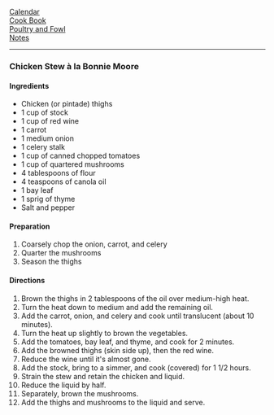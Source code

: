 [Calendar](https://github.com/vmsmith/EDT/blob/master/calendar.md)    
[Cook Book](https://github.com/vmsmith/CookBook/blob/master/README.md)   
[Poultry and Fowl](https://github.com/vmsmith/CookBook/blob/master/poultry_fowl.md)    
[Notes](https://github.com/vmsmith/CookBook/blob/master/notes.md)    

-----    

### Chicken Stew à la Bonnie Moore    

#### Ingredients   
* Chicken (or pintade) thighs
* 1 cup of stock
* 1 cup of red wine
* 1 carrot
* 1 medium onion
* 1 celery stalk
* 1 cup of canned chopped tomatoes
* 1 cup of quartered mushrooms
* 4 tablespoons of flour
* 4 teaspoons of canola oil
* 1 bay leaf
* 1 sprig of thyme
* Salt and pepper    

#### Preparation    
1. Coarsely chop the onion, carrot, and celery
2. Quarter the mushrooms
3. Season the thighs    

#### Directions   
1. Brown the thighs in 2 tablespoons of the oil over medium-high heat.
2. Turn the heat down to medium and add the remaining oil.
3. Add the carrot, onion, and celery and cook until translucent (about 10 minutes).
4. Turn the heat up slightly to brown the vegetables.
5. Add the tomatoes, bay leaf, and thyme, and cook for 2 minutes.
6. Add the browned thighs (skin side up), then the red wine.
7. Reduce the wine until it's almost gone.
8. Add the stock, bring to a simmer, and cook (covered) for 1 1/2 hours.
9. Strain the stew and retain the chicken and liquid.
10. Reduce the liquid by half.
11. Separately, brown the mushrooms.
12. Add the thighs and mushrooms to the liquid and serve.   
